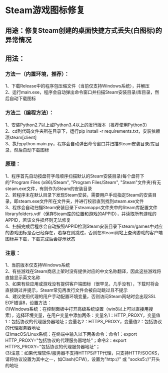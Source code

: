 # Steam游戏图标修复
## 用途：修复Steam创建的桌面快捷方式丢失(白图标)的异常情况
## 用法：
### 方法一（内置环境，推荐）：
1、下载Release中的程序包压缩文件（当前仅支持Windows系统），并解压  
2、运行main.exe，程序会自动弹出命令窗口并扫描Steam安装目录/库目录，然后自动下载图标

### 方法二（编程方法）：
1、安装Python2.7以上或Python3.4以上的发行版本（推荐使用Python3）  
2、cd到代码文件夹所在目录下，运行pip install -r requirements.txt，安装依赖项steam[client]  
3、执行python main.py，程序会自动弹出命令窗口并扫描Steam安装目录/库目录，然后自动下载图标  

### 原理：
1、程序首先自动按盘符字母顺序扫描默认的Steam安装目录(每个盘符下的"Program Files (x86)/Steam", "Program Files/Steam", "Steam"文件夹)有无steam.exe文件，有则作为Steam的安装目录  
2、若程序未在默认目录下发现Steam安装，需要用户手动指定Steam的安装目录，即steam.exe文件所在文件夹，并进行校验直到找到steam.exe文件  
3、程序会自动扫描Steam安装目录下steamapps文件夹中的Steam库配置文件libraryfolders.vdf（保存Steam库的位置和游戏的APPID），并读取所有游戏的APPID，若该文件损坏则无法修复  
4、扫描完成后程序会自动按照APPID检测Steam安装目录下steam/games中对应的游戏图标是否已经存在，若存在则跳过，否则在Steam网站上查询游戏的客户端图标并下载，下载完成后会提示状态  

### 注意：
1、当前版本仅支持Windows系统  
2、有些游戏在Steam商店上架时没有提供对应的中文名称翻译，因此这些游戏将直接显示英文名称  
3、如果有些应用或游戏没有提供客户端图标（很罕见，几乎没有），下载时将会直接跳过并提示，Steam常见再发行文件会被自动跳过且不提示  
4、建议使用代理的用户手动配置环境变量，否则访问Steam网站时会出现SSL EOF错误8，设置方法：  
(1)Windows系统：在控制面板中打开高级系统设置（win8以上可以直接用搜索），选择环境变量，在用户变量中添加两条：变量名1：HTTP_PROXY，变量值1：包括协议的代理服务器地址；变量名2：HTTPS_PROXY，变量值2：包括协议的代理服务器地址  
(2)macOS/Linux系统：在终端中输入以下两条命令：命令1：export HTTP_PROXY="包括协议的代理服务器地址"；命令2：export HTTPS_PROXY="包括协议的代理服务器地址"；  
(3)注意：如果代理软件/服务器不支持HTTPS/FTP代理，只支持HTTP/SOCKS，请将协议设置为其中之一，如Clash(CFW)，设置为"http://" 或 "socks5://"开头的地址  

